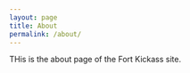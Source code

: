 ```yaml
---
layout: page
title: About
permalink: /about/
---
```


THis is the about page of the Fort Kickass site.

